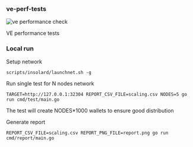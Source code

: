 ### ve-perf-tests

![ve performance check](https://github.com/insolar/ve-perf-tests/workflows/ve-performance%20check/badge.svg)

VE performance tests

### Local run
Setup network
```
scripts/insolard/launchnet.sh -g
```

Run single test for N nodes network
```
TARGET=http://127.0.0.1:32304 REPORT_CSV_FILE=scaling.csv NODES=5 go run cmd/test/main.go
```
The test will create NODES*1000 wallets to ensure good distribution

Generate report
```
REPORT_CSV_FILE=scaling.csv REPORT_PNG_FILE=report.png go run cmd/report/main.go
```